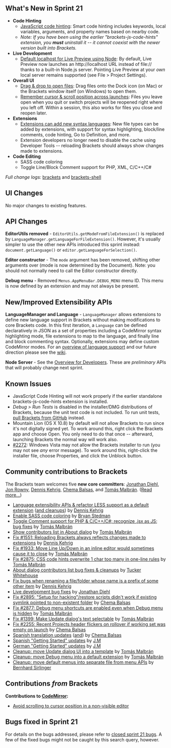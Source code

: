 What's New in Sprint 21
-----------------------
* **Code Hinting**
    * [JavaScript code hinting](https://trello.com/card/2-code-hinting-javascript/4f90a6d98f77505d7940ce88/775): Smart code hinting includes keywords, local variables, arguments, and property names based on nearby code.
    * _Note: If you have been using the earlier "brackets-js-code-hints" extension, you **must** uninstall it -- it cannot coexist with the newer version built into Brackets._
* **Live Development**
    * [Default localhost for Live Preview using Node](https://trello.com/card/5-live-development-on-localhost/4f90a6d98f77505d7940ce88/684): By default, Live Preview now launches an http://localhost URL instead of file:// thanks to a built-in Node.js server. Pointing Live Preview at your _own_ local server remains supported (see File > Project Settings).
* **Overall UI**
    * [Drag & drop to open files](https://github.com/adobe/brackets-shell/pull/190): Drag files onto the Dock icon (on Mac) or the Brackets window itself (on Windows) to open them.
    * [Remember cursor & scroll position across launches](https://github.com/adobe/brackets/pull/2898): Files you leave open when you quit or switch projects will be reopened right where you left off. Within a session, this also works for files you close and reopen later.
* **Extensions**
    * [Extensions can add new syntax languages](https://trello.com/card/2-support-for-language-extensions/4f90a6d98f77505d7940ce88/773): New file types can be added by extensions, with support for syntax highlighting, block/line comments, code hinting, Go to Definition, and more.
    * Extension developers no longer need to disable the cache using Developer Tools -- reloading Brackets should always show changes made to extensions.
* **Code Editing**
    * SASS code coloring
    * Toggle Line/Block Comment support for PHP, XML, C/C++/C#

_Full change logs:_ [brackets](https://github.com/adobe/brackets/compare/sprint-20...sprint-21#commits_bucket) and [brackets-shell](https://github.com/adobe/brackets-shell/compare/sprint-20...sprint-21#commits_bucket)


UI Changes
----------
No major changes to existing features.


API Changes
-----------
**EditorUtils removed** - ``EditorUtils.getModeFromFileExtension()`` is replaced by ``LanguageManager.getLanguageForFileExtension()``. However, it's usually simpler to use the other new APIs introduced this sprint instead: ``document.getLanguage()`` or ``editor.getLanguageForSelection()``.

**Editor constructor** - The ``mode`` argument has been removed, shifting other arguments over (mode is now determined by the Document). Note: you should not normally need to call the Editor constructor directly.

**Debug menu** - Removed ``Menus.AppMenuBar.DEBUG_MENU`` menu ID. This menu is now defined by an extension and may not always be present.

New/Improved Extensibility APIs
-------------------------------
**LanguageManager and Language** - ``LanguageManager`` allows extensions to define new language support in Brackets without making modifications to core Brackets code. In this first iteration, a ``Language`` can be defined declaratively in JSON as a set of properties including a CodeMirror syntax highlighting mode, file extensions to map to the language, and finally line and block commenting syntax. Optionally, extensions may define custom CodeMirror modes. For an [overview of language support](https://github.com/adobe/brackets/wiki/Language-Support) and our future direction please see the [wiki](https://github.com/adobe/brackets/wiki/Language-Support).

**Node Server** - See the [Overview for Developers](https://github.com/adobe/brackets/wiki/Brackets-Node-Process:-Overview-for-Developers). These are _preliminary_ APIs that will probably change next sprint.

Known Issues
------------
* JavaScript Code Hinting will not work properly if the earlier standalone brackets-js-code-hints extension is installed.
* _Debug > Run Tests_ is disabled in the installer/DMG distributions of Brackets, because the unit test code is not included. To run unit tests, [pull Brackets from GitHub](https://github.com/adobe/brackets/wiki/How-to-Hack-on-Brackets#wiki-getcode) instead.
* Mountain Lion (OS X 10.8) by default will not allow Brackets to run since it's not digitally signed yet.  To work around this, right click the Brackets app and choose Open.  You only need to do that once -- afterward, launching Brackets the normal way will work also.
* [#2272](https://github.com/adobe/brackets/issues/2272): Windows Vista may not allow the Brackets installer to run (you may not see _any_ error message). To work around this, right-click the installer file, choose Properties, and click the Unblock button.


Community contributions to Brackets
-----------------------------------
The Brackets team welcomes five **new core committers**: [Jonathan Diehl](https://github.com/jdiehl), [Jon Rowny](https://github.com/jrowny), [Dennis Kehrig](https://github.com/DennisKehrig), [Chema Balsas](https://github.com/jbalsas), and [Tomás Malbrán](https://github.com/TomMalbran). ([Read more...](http://blog.brackets.io/2013/03/05/welcome-new-brackets-contributors))


* [Language extensibility APIs & refactor LESS support as a default extension](https://github.com/adobe/brackets/pull/2844) ([and cleanups](https://github.com/adobe/brackets/pull/2979)) by [Dennis Kehrig](https://github.com/DennisKehrig)
* [Enable SASS code coloring](https://github.com/adobe/brackets/pull/2609) by [Bryan Stedman](https://github.com/bryanstedman)
* [Toggle Comment support for PHP & C/C++/C#; recognize .jsx as JS; bug fixes](https://github.com/adobe/brackets/pull/2971) by [Tomás Malbrán](https://github.com/TomMalbran)
* [Show contributors list in About dialog](https://github.com/adobe/brackets/pull/2934) by [Tomás Malbrán](https://github.com/TomMalbran)
* [Fix #1551: Reloading Brackets always reflects changes made to extensions](https://github.com/adobe/brackets/pull/) by [Dennis Kehrig](https://github.com/DennisKehrig)
* [Fix #1933: Move Line Up/Down in an inline editor would sometimes cause it to close](https://github.com/adobe/brackets/pull/2431) by [Tomás Malbrán](https://github.com/TomMalbran)
* [Fix #2875: CSS code hints overwrite 1 char too many in one-line rules](https://github.com/adobe/brackets/pull/2884) by [Tomás Malbrán](https://github.com/TomMalbran)
* [About dialog contributors list bug fixes & cleanups](https://github.com/adobe/brackets/pull/3014) by [Tucker Whitehouse](https://github.com/TuckerWhitehouse)
* [Fix bugs when renaming a file/folder whose name is a prefix of some other item](https://github.com/adobe/brackets/pull/2914) by [Dennis Kehrig](https://github.com/DennisKehrig)
* [Live development bug fixes](https://github.com/adobe/brackets/pull/2819) by [Jonathan Diehl](https://github.com/jdiehl)
* [Fix #2895: "Setup for hacking"/restore scripts didn't work if existing symlink pointed to non-existent folder](https://github.com/adobe/brackets/pull/2896) by [Chema Balsas](https://github.com/jbalsas)
* [Fix #2877: Debug menu shortcuts are enabled even when Debug menu is hidden](https://github.com/adobe/brackets/pull/2888) by [Tomás Malbrán](https://github.com/TomMalbran)
* [Fix #1399: Make Update dialog's text selectable](https://github.com/adobe/brackets/pull/2990) by [Tomás Malbrán](https://github.com/TomMalbran)
* [Fix #2255: Recent Projects header flickers on rollover if working set was empty on launch](https://github.com/adobe/brackets/pull/2905) by [Chema Balsas](https://github.com/jbalsas)
* [Spanish translation updates](https://github.com/adobe/brackets/pull/2994) ([and](https://github.com/adobe/brackets/pull/2871)) by [Chema Balsas](https://github.com/jbalsas)
* [Spanish "Getting Started" updates](https://github.com/adobe/brackets/pull/2801) by [J.M](https://github.com/mynetx)
* [German "Getting Started" updates](https://github.com/adobe/brackets/pull/2840) by [J.M](https://github.com/mynetx)
* [Cleanup: move Update dialog UI into a template](https://github.com/adobe/brackets/pull/2938) by [Tomás Malbrán](https://github.com/TomMalbran)
* [Cleanup: move Debug menu into a default extension](https://github.com/adobe/brackets/pull/2942) by [Tomás Malbrán](https://github.com/TomMalbran)
* [Cleanup: move default menus into separate file from menu APIs](https://github.com/adobe/brackets/pull/2940) by [Bernhard Sirlinger](https://github.com/WebsiteDeveloper)

Contributions _from_ Brackets
-----------------------------
**Contributions to [CodeMirror](https://github.com/marijnh/CodeMirror):**
* [Avoid scrolling to cursor position in a non-visible editor](https://github.com/marijnh/CodeMirror/pull/1256)

Bugs fixed in Sprint 21
-----------------------
For details on the bugs addressed, please refer to [closed sprint 21 bugs](https://github.com/adobe/brackets/issues?labels=&milestone=8&state=closed). A few of the fixed bugs might not be caught by this search query, however.